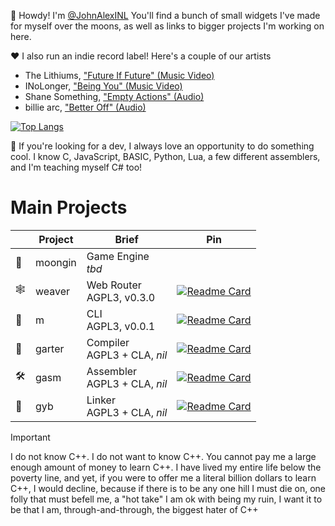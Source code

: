 👋 Howdy! I'm [@JohnAlexINL](https://github.com/johnalexinl)
You'll find a bunch of small widgets I've made for myself over the moons,
as well as links to bigger projects I'm working on here.

❤️ I also run an indie record label! Here's a couple of our artists
- The Lithiums, ["Future If Future" (Music Video)](https://www.youtube.com/watch?v=0qItQSExrkg)
- INoLonger, ["Being You" (Music Video)](https://www.youtube.com/watch?v=uNR3PwMQNJs)
- Shane Something, ["Empty Actions" (Audio)](https://www.youtube.com/watch?v=EWxwVslQsDo)
- billie arc, ["Better Off" (Audio)](https://www.youtube.com/watch?v=0qItQSExrkg)

[![Top Langs](https://github-readme-stats.vercel.app/api/top-langs/?username=johnalexinl&layout=pie&bg_color=151515&border_color=080808)](https://github.com/anuraghazra/github-readme-stats)

🌱 If you're looking for a dev, I always love an opportunity to do something cool.
I know C, JavaScript, BASIC, Python, Lua, a few different assemblers, and I'm teaching myself C# too!

# Main Projects

| | Project | Brief | Pin |
|--|--|--|--|
|🔮| moongin | Game Engine <br> _tbd_ |  |
|🕸️| weaver | Web Router <br> AGPL3, v0.3.0 | [![Readme Card](https://github-readme-stats.vercel.app/api/pin/?username=modula-dev&repo=weaver&bg_color=151515&border_color=080808)](https://github.com/modula-dev/weaver) |
|🧩| m | CLI <br> AGPL3, v0.0.1 | [![Readme Card](https://github-readme-stats.vercel.app/api/pin/?username=modula-dev&repo=m&bg_color=151515&border_color=080808)](https://github.com/modula-dev/m) |
|🐍| garter | Compiler <br> AGPL3 + CLA, _nil_ | [![Readme Card](https://github-readme-stats.vercel.app/api/pin/?username=modula-dev&repo=garter&bg_color=151515&border_color=080808)](https://github.com/modula-dev/garter) |
|🛠️| gasm | Assembler <br> AGPL3 + CLA, _nil_ | [![Readme Card](https://github-readme-stats.vercel.app/api/pin/?username=modula-dev&repo=gasm&bg_color=151515&border_color=080808)](https://github.com/modula-dev/gasm) |
|🔗| gyb | Linker <br> AGPL3 + CLA, _nil_ | [![Readme Card](https://github-readme-stats.vercel.app/api/pin/?username=modula-dev&repo=gyb&bg_color=151515&border_color=080808)](https://github.com/modula-dev/gyb) |

> [!IMPORTANT]
> I do not know C++. I do not want to know C++. You cannot pay me a large enough amount of money to learn C++.
> I have lived my entire life below the poverty line, and yet, if you were to offer me a literal billion dollars to learn C++, 
> I would decline, because if there is to be any one hill I must die on,
> one folly that must befell me, a "hot take" I am ok with being my ruin,
> I want it to be that I am, through-and-through, the biggest hater of C++
